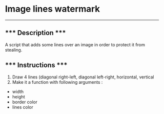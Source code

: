 # Image lines watermark
----------

*** Description ***
-----
A script that adds some lines over an image in order to protect it from stealing.

*** Instructions ***
-----

 1. Draw 4 lines (diagonal right-left, diagonal left-right, horizontal, vertical
 2. Make it a function with following arguments :
 - width
 - height
 - border color
 - lines color